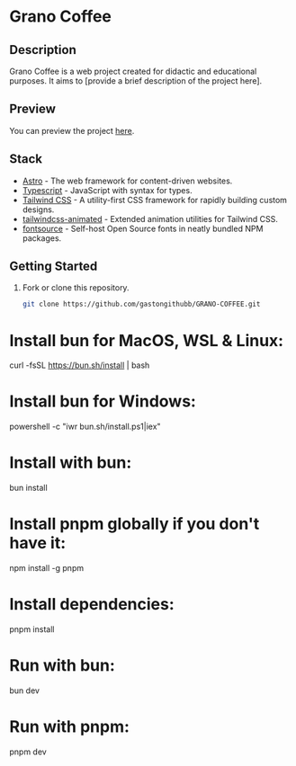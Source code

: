 # Grano Coffee

## Description
Grano Coffee is a web project created for didactic and educational purposes. It aims to [provide a brief description of the project here].

## Preview
You can preview the project [here](https://dulcet-sunflower-914e0e.netlify.app/).

## Stack
- [Astro](https://astro.build/) - The web framework for content-driven websites.
- [Typescript](https://www.typescriptlang.org/) - JavaScript with syntax for types.
- [Tailwind CSS](https://tailwindcss.com/) - A utility-first CSS framework for rapidly building custom designs.
- [tailwindcss-animated](https://github.com/benface/tailwindcss-animated) - Extended animation utilities for Tailwind CSS.
- [fontsource](https://github.com/fontsource/fontsource) - Self-host Open Source fonts in neatly bundled NPM packages.

## Getting Started
1. Fork or clone this repository.
   ```bash
   git clone https://github.com/gastongithubb/GRANO-COFFEE.git
# Install bun for MacOS, WSL & Linux:
curl -fsSL https://bun.sh/install | bash

# Install bun for Windows:
powershell -c "iwr bun.sh/install.ps1|iex"

# Install with bun:
bun install
# Install pnpm globally if you don't have it:
npm install -g pnpm

# Install dependencies:
pnpm install
# Run with bun:
bun dev

# Run with pnpm:
pnpm dev
